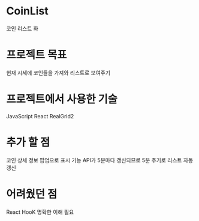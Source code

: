 # CoinList

코인 리스트 화

# 프로젝트 목표

현재 시세에 코인들을 가져와 리스트로 보여주기

# 프로젝트에서 사용한 기술

JavaScript React RealGrid2

# 추가 할 점 

코인 상세 정보 팝업으로 표시 기능
API가 5분마다 갱신되므로 5분 주기로 리스트 자동갱신
  
# 어려웠던 점

React HooK 명확한 이해 필요
